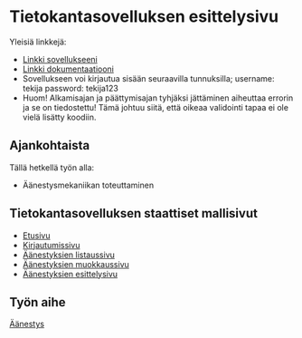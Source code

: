 # Tietokantasovelluksen esittelysivu

Yleisiä linkkejä:

* [Linkki sovellukseeni](http://rovarje.users.cs.helsinki.fi/aanestys/)
* [Linkki dokumentaatiooni](https://github.com/responderi/Tsoha-Bootstrap/blob/master/doc/dokumentaatio.pdf)
* Sovellukseen voi kirjautua sisään seuraavilla tunnuksilla; username: tekija password: tekija123
* Huom! Alkamisajan ja päättymisajan tyhjäksi jättäminen aiheuttaa errorin ja se on tiedostettu! Tämä johtuu siitä, että oikeaa validointi tapaa ei ole vielä lisätty koodiin.

## Ajankohtaista

Tällä hetkellä työn alla:
* Äänestysmekaniikan toteuttaminen

## Tietokantasovelluksen staattiset mallisivut

* [Etusivu](http://rovarje.users.cs.helsinki.fi/aanestys/)
* [Kirjautumissivu](http://rovarje.users.cs.helsinki.fi/aanestys/login)
* [Äänestyksien listaussivu](http://rovarje.users.cs.helsinki.fi/aanestys/polls)
* [Äänestyksien muokkaussivu](http://rovarje.users.cs.helsinki.fi/aanestys/polledit)
* [Äänestyksien esittelysivu](http://rovarje.users.cs.helsinki.fi/aanestys/pollpage)

## Työn aihe

[Äänestys](http://advancedkittenry.github.io/suunnittelu_ja_tyoymparisto/aiheet/Aanestys.html) 
